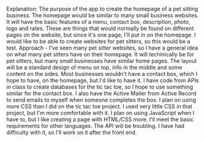 Explanation: The purpose of the app to create the homepage of a pet sitting business.  The homepage would be similar to many small business websites.  It will have the basic features of a menu, contact box, description, photo, logo and rates.  These are things that would normally be found on different pages on the website, but since it's one page, I'll put in on the homepage.
I would like to be able to create websites for pet sitters, so this would be a test.
Approach - I've seen many pet sitter websites, so I have a general idea on what many pet sitters have on their homepage.  It will techinically be for pet sitters, but many small businesses have similar home pages.  The layout will be a standard design of menu on top, info in the middle and some content on the sides.  Most businesses wouldn't have a contact box, which I hope to have, on the homepage, but I'd like to have it.
I have code from APIs in class to create databases for the tic tac toe, so I hope to use something similar for the contact box.  I also have the Active Mailer from Active Record to send emails to myself when someone completes the box.
I plan on using more CSS than I did on the tic tac toe project.  I used very little CSS in that project, but I'm more comfortable with it.  I plan on using JavaScript when I have to, but I like creating a page with HTML/CSS more.  I'll meet the basic requirements for other languages.
The API will be troubling.  I have had difficulty with it, so I'll work on it after the front end.
